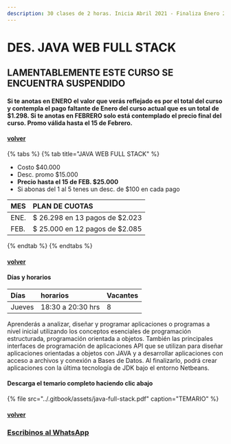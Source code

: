 ```yaml
---
description: 30 clases de 2 horas. Inicia Abril 2021 - Finaliza Enero 2022
---
```


# DES. JAVA WEB FULL STACK

## LAMENTABLEMENTE ESTE CURSO SE ENCUENTRA SUSPENDIDO

#### Si te anotas en ENERO el valor que verás reflejado es por el total del curso y contempla el pago faltante de Enero del curso actual que es un total de $1.298. Si te anotas en FEBRERO solo está contemplado el precio final del curso. Promo válida hasta el 15 de Febrero. 

#### [volver](../)

{% tabs %}
{% tab title="JAVA WEB FULL STACK" %}
* Costo $40.000
* Desc. promo $15.000
* **Precio hasta el 15 de FEB. $25.000**
* Si abonas del 1 al 5 tenes un desc. de $100 en cada pago

| MES | PLAN DE CUOTAS |
| :--- | :--- |
| ENE. | $ 26.298 en 13 pagos de $2.023 |
| FEB. | $ 25.000 en 12 pagos de $2.085 |
{% endtab %}
{% endtabs %}

#### [volver](../)

#### Días y horarios

| Días | horarios | Vacantes |
| :--- | :--- | :--- |
| Jueves | 18:30 a 20:30 hrs | 8 |

Aprenderás a analizar, diseñar y programar aplicaciones o programas a nivel inicial utilizando los conceptos esenciales de programación estructurada, programación orientada a objetos. También las principales interfaces de programación de aplicaciones API que se utilizan para diseñar aplicaciones orientadas a objetos con JAVA y a desarrollar aplicaciones con acceso a archivos y conexión a Bases de Datos. Al finalizarlo, podrá crear aplicaciones con la última tecnología de JDK bajo el entorno Netbeans.

#### Descarga el temario completo haciendo clic abajo

{% file src="../.gitbook/assets/java-full-stack.pdf" caption="TEMARIO" %}

#### [volver](../)

### [Escribinos al WhatsApp](http://wa.me/5491164622877?text=Me%20interesa%20el%20curso%20de%20Java%20Full)

